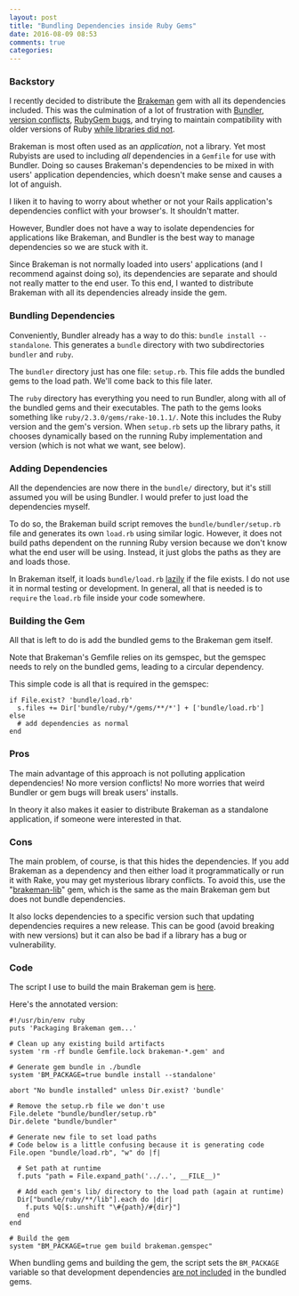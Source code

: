 ```yaml
---
layout: post
title: "Bundling Dependencies inside Ruby Gems"
date: 2016-08-09 08:53
comments: true
categories: 
---
```


### Backstory

I recently decided to distribute the [Brakeman](http://brakemanscanner.org/) gem with all its dependencies included.
This was the culmination of a lot of frustration with [Bundler](https://github.com/presidentbeef/brakeman/issues/659), [version conflicts](https://github.com/presidentbeef/brakeman/issues/709), [RubyGem bugs](https://github.com/presidentbeef/brakeman/issues/767#issuecomment-180964293), and trying to maintain compatibility with older versions of Ruby [while libraries did not](https://github.com/presidentbeef/brakeman/pull/602#issuecomment-69494355).

Brakeman is most often used as an *application*, not a library. Yet most Rubyists are used to including *all* dependencies in a `Gemfile` for use with Bundler.
Doing so causes Brakeman's dependencies to be mixed in with users' application dependencies, which doesn't make sense and causes a lot of anguish.

I liken it to having to worry about whether or not your Rails application's dependencies conflict with your browser's. It shouldn't matter.

However, Bundler does not have a way to isolate dependencies for applications like Brakeman, and Bundler is the best way to manage dependencies so we are stuck with it.

Since Brakeman is not normally loaded into users' applications (and I recommend against doing so), its dependencies are separate and should not really matter to the end user.
To this end, I wanted to distribute Brakeman with all its dependencies already inside the gem.

### Bundling Dependencies

Conveniently, Bundler already has a way to do this: `bundle install --standalone`.
This generates a `bundle` directory with two subdirectories `bundler` and `ruby`.

The `bundler` directory just has one file: `setup.rb`. This file adds the bundled gems to the load path. We'll come back to this file later. 

The `ruby` directory has everything you need to run Bundler, along with all of the bundled gems and their executables.
The path to the gems looks something like `ruby/2.3.0/gems/rake-10.1.1/`.
Note this includes the Ruby version and the gem's version.
When `setup.rb` sets up the library paths, it chooses dynamically based on the running Ruby implementation and version (which is not what we want, see below).

### Adding Dependencies

All the dependencies are now there in the `bundle/` directory, but it's still assumed you will be using Bundler.
I would prefer to just load the dependencies myself.

To do so, the Brakeman build script removes the `bundle/bundler/setup.rb` file and generates its own `load.rb` using similar logic.
However, it does not build paths dependent on the running Ruby version because we don't know what the end user will be using.
Instead, it just globs the paths as they are and loads those.

In Brakeman itself, it loads `bundle/load.rb` [lazily](https://github.com/presidentbeef/brakeman/blob/fb4f9de160fd97a2b72d5e01c16058718941ec3d/lib/brakeman.rb#L431-L439) if the file exists. I do not use it in normal testing or development.
In general, all that is needed is to `require` the `load.rb` file inside your code somewhere.

### Building the Gem

All that is left to do is add the bundled gems to the Brakeman gem itself.

Note that Brakeman's Gemfile relies on its gemspec, but the gemspec needs to rely on the bundled gems, leading to a circular dependency.

This simple code is all that is required in the gemspec:

    if File.exist? 'bundle/load.rb'
      s.files += Dir['bundle/ruby/*/gems/**/*'] + ['bundle/load.rb']
    else
      # add dependencies as normal
    end

### Pros

The main advantage of this approach is not polluting application dependencies!
No more version conflicts! No more worries that weird Bundler or gem bugs will break users' installs.

In theory it also makes it easier to distribute Brakeman as a standalone application, if someone were interested in that.

### Cons

The main problem, of course, is that this hides the dependencies.
If you add Brakeman as a dependency and then either load it programmatically or run it with Rake, you may get mysterious library conflicts.
To avoid this, use the "[brakeman-lib](https://rubygems.org/gems/brakeman-lib)" gem, which is the same as the main Brakeman gem but does not bundle dependencies.

It also locks dependencies to a specific version such that updating dependencies requires a new release.
This can be good (avoid breaking with new versions) but it can also be bad if a library has a bug or vulnerability.

### Code

The script I use to build the main Brakeman gem is [here](https://github.com/presidentbeef/brakeman/blob/fb4f9de160fd97a2b72d5e01c16058718941ec3d/build.rb).

Here's the annotated version:

    #!/usr/bin/env ruby
    puts 'Packaging Brakeman gem...'

    # Clean up any existing build artifacts
    system 'rm -rf bundle Gemfile.lock brakeman-*.gem' and

    # Generate gem bundle in ./bundle
    system 'BM_PACKAGE=true bundle install --standalone'

    abort "No bundle installed" unless Dir.exist? 'bundle'

    # Remove the setup.rb file we don't use
    File.delete "bundle/bundler/setup.rb"
    Dir.delete "bundle/bundler"

    # Generate new file to set load paths
    # Code below is a little confusing because it is generating code
    File.open "bundle/load.rb", "w" do |f|

      # Set path at runtime
      f.puts "path = File.expand_path('../..', __FILE__)"

      # Add each gem's lib/ directory to the load path (again at runtime)
      Dir["bundle/ruby/**/lib"].each do |dir|
        f.puts %Q[$:.unshift "\#{path}/#{dir}"]
      end
    end

    # Build the gem
    system "BM_PACKAGE=true gem build brakeman.gemspec"

When bundling gems and building the gem, the script sets the `BM_PACKAGE` variable so that development dependencies [are not included](https://github.com/presidentbeef/brakeman/blob/fb4f9de160fd97a2b72d5e01c16058718941ec3d/brakeman.gemspec#L22) in the bundled gems.
